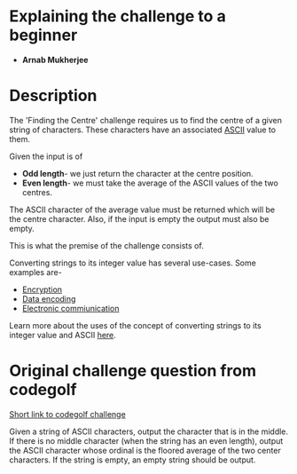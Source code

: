 # Explaining the challenge to a beginner #

- **Arnab Mukherjee**


# Description #

The 'Finding the Centre' challenge requires us to find the centre of a given string of characters. These characters have an associated [ASCII](https://en.wikipedia.org/wiki/ASCII) value to them.

Given the input is of

- **Odd length**- we just return the character at the centre position.
- **Even length**- we must take the average of the ASCII values of the two centres.

The ASCII character of the average value must be returned which will be the centre character. Also, if the input is empty the output must also be empty.

This is what the premise of the challenge consists of.

Converting strings to its integer value has several use-cases. Some examples are-
- [Encryption](https://en.wikipedia.org/wiki/Encryption)
- [Data encoding](https://en.wikipedia.org/wiki/Character_encoding)
- [Electronic commiunication](https://en.wikipedia.org/wiki/Communications-electronics)

Learn more about the uses of the concept of converting strings to its integer value and ASCII [here](https://www.britannica.com/topic/code-communications).

# Original challenge question from codegolf #

[Short link to codegolf challenge](https://codegolf.stackexchange.com/questions/64599/find-the-center)

Given a string of ASCII characters, output the character that is in the middle. If there is no middle character (when the string has an even length), output the ASCII character whose ordinal is the floored average of the two center characters. If the string is empty, an empty string should be output.


